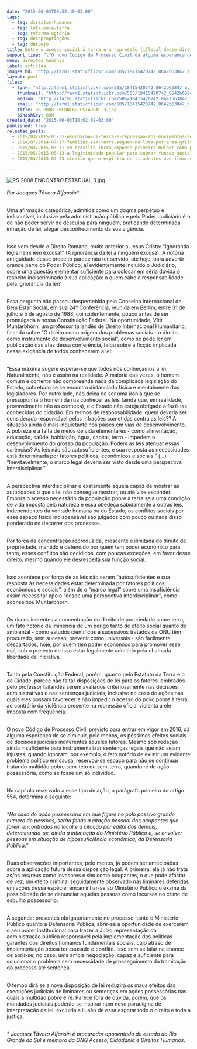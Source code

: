 ```yaml
---
date: "2015-06-03T09:52:49-03:00"
tags:
  - tag: direitos-humanos
  - tag: luta-pela-terra
  - tag: reforma-agrária
  - tag: desapropriações
  - tag: despejo
title: Entre o acesso social à terra e a repressão (i)legal desse direito
support_line: "\"O novo Código de Processo Civil dá alguma esperança de se diminuir, pelo menos, os péssimos efeitos sociais de decisões judiciais indiferentes àqueles fatores\", escreve Jacques Távora Alfonsin."
menu: direitos humanos
label: articles
images_hd: "http://farm1.staticflickr.com/505/18415420742_8642b63847_b.jpg"
layout: post
files:
  - link: "http://farm1.staticflickr.com/505/18415420742_8642b63847_b.jpg"
    thumbnail: "http://farm1.staticflickr.com/505/18415420742_8642b63847_t.jpg"
    medium: "http://farm1.staticflickr.com/505/18415420742_8642b63847_z.jpg"
    small: "http://farm1.staticflickr.com/505/18415420742_8642b63847_n.jpg"
    title: RS 2008 ENCONTRO ESTADUAL 3.jpg
    $$hashKey: 0DN
created_date: "2015-06-03T10:02:02-03:00"
published: true
releated_posts:
  - 2015/03/2015-03-31-usurpacao-da-terra-e-repressao-aos-movimentos-sociais-na-historia-do-parana.md
  - 2014/07/2014-07-17-familias-sem-terra-seguem-na-luta-por-area-grilada-em-abelardo-luz.md
  - 2015/03/2015-03-31-em-brasilia-incra-empossa-primeira-mulher-como-presidenta.md
  - 2015/05/2015-05-13-a-legitimidade-popular-para-cobrar-funcao-social-a-propriedade.md
  - 2015/04/2015-04-23-stedile-que-o-espirito-de-tiradentes-nos-ilumine-para-irmos-as-ruas-por-justica-social.md

---
```

<p><img alt="RS 2008 ENCONTRO ESTADUAL 3.jpg" src="http://farm1.staticflickr.com/505/18415420742_8642b63847_b.jpg" /><br />
<br />
<em>Por Jacques T&aacute;vora Alfonsin*</em></p>

<p><br />
Uma afirma&ccedil;&atilde;o categ&oacute;rica, admitida como um dogma perp&eacute;tuo e indiscut&iacute;vel, inclusive pela administra&ccedil;&atilde;o p&uacute;blica e pelo Poder Judici&aacute;rio &eacute; o de n&atilde;o poder servir de desculpa para ningu&eacute;m, praticando determinada infra&ccedil;&atilde;o de lei, alegar desconhecimento da sua vig&ecirc;ncia.</p>

<p><br />
Isso vem desde o Direito Romano, muito anterior a Jesus Cristo: &ldquo;Ignorantia legis neminem excusat&rdquo; (A ignor&acirc;ncia da lei a ningu&eacute;m excusa). A not&oacute;ria antiguidade desse preceito parece n&atilde;o ter servido, at&eacute; hoje, para advertir grande parte do Poder P&uacute;blico, a&iacute; evidentemente inclu&iacute;do o Judici&aacute;rio, sobre uma quest&atilde;o elementar suficiente para colocar em s&eacute;ria d&uacute;vida o respeito indiscriminado &agrave; sua aplica&ccedil;&atilde;o: a quem cabe a responsabilidade pela ignor&acirc;ncia da lei?</p>

<p><br />
Essa pergunta n&atilde;o passou despercebida pelo Conselho Internacional de Bem Estar Social, em sua 24&ordf; Confer&ecirc;ncia, reunida em Berlim, entre 31 de julho e 5 de agosto de 1988, coincidentemente, pouco antes de ser promulgada a nossa Constitui&ccedil;&atilde;o Federal. Na oportunidade, Vitit Muntarbhorn, um professor tailand&ecirc;s de Direito Internacional Humanit&aacute;rio, falando sobre &ldquo;O direito como origem dos problemas sociais - o direito como instrumento de desenvolvimento social&rdquo;, como se pode ler em publica&ccedil;&atilde;o das atas dessa confer&ecirc;ncia, falou sobre a fic&ccedil;&atilde;o implicada nessa exig&ecirc;ncia de todos conhecerem a lei:</p>

<p><br />
&ldquo;Essa m&aacute;xima sugere esperar-se que todos n&oacute;s conhe&ccedil;amos a lei. Naturalmente, n&atilde;o &eacute; assim na realidade. A maioria das vezes, o homem comum e corrente n&atilde;o compreende nada da complicada legisla&ccedil;&atilde;o do Estado, sobretudo se se encontra distanciado f&iacute;sica e mentalmente dos legisladores. Por outro lado, n&atilde;o deixa de ser uma ironia que se pressuponha o homem da rua conhecer as leis (ainda que, em realidade, provavelmente n&atilde;o as conhe&ccedil;a), e o Estado n&atilde;o esteja obrigado a faz&ecirc;-las conhecidas do cidad&atilde;o. Em termos de responsabilidade: quem deveria ser considerado respons&aacute;vel pelas infra&ccedil;&otilde;es cometidas contra as leis?? A situa&ccedil;&atilde;o ainda &eacute; mais inquietante nos pa&iacute;ses em vias de desenvolvimento. A pobreza e a falta de meios de vida elementares - como alimenta&ccedil;&atilde;o, educa&ccedil;&atilde;o, sa&uacute;de, habita&ccedil;&atilde;o, &aacute;gua, capital, terra - impedem o desenvolvimento do grosso da popula&ccedil;&atilde;o. Podem as leis atenuar essas car&ecirc;ncias? As leis n&atilde;o s&atilde;o autosuficientes, e sua resposta &agrave;s necessidades est&aacute; determinada por fatores pol&iacute;ticos, econ&ocirc;micos e sociais.&rdquo; (...) &ldquo;Inevitavelmente, o marco legal deveria ser visto desde uma perspectiva interdisciplinar.&rdquo;</p>

<p><br />
A perspectiva interdisciplinar &eacute; exatamente aquela capaz de mostrar &agrave;s autoridades o que a lei n&atilde;o consegue mostrar, ou at&eacute; vise esconder. Embora o acesso necess&aacute;rio da popula&ccedil;&atilde;o pobre &agrave; terra seja uma condi&ccedil;&atilde;o de vida imposta pela natureza e essa obede&ccedil;a sabidamente a outras leis, independentes da vontade humana ou do Estado, os conflitos sociais por esse espa&ccedil;o f&iacute;sico indispens&aacute;vel s&atilde;o julgados com pouco ou nada disso ponderado no decorrer dos processos.</p>

<p><br />
Por for&ccedil;a da concentra&ccedil;&atilde;o reproduzida, crescente e ilimitada do direito de propriedade, mantido e defendido por quem tem poder econ&ocirc;mico para tanto, esses conflitos s&atilde;o decididos, com poucas exce&ccedil;&otilde;es, em favor desse direito, mesmo quando ele desrespeita sua fun&ccedil;&atilde;o social.</p>

<p><br />
Isso acontece por for&ccedil;a de as leis n&atilde;o serem &ldquo;autosuficientes e sua resposta &agrave;s necessidades estar determinada por fatores pol&iacute;ticos, econ&ocirc;micos e sociais&rdquo;, al&eacute;m de o &ldquo;marco legal&rdquo; sobre uma insufici&ecirc;ncia assim necessitar apoio &ldquo;desde uma perspectiva interdisciplinar&rdquo;, como aconselhou Muntarbhorn.</p>

<p><br />
Os riscos inerentes &agrave; concentra&ccedil;&atilde;o do direito de propriedade sobre terra, um fato not&oacute;rio da imin&ecirc;ncia de um perigo tanto de efeito social quanto de ambiental - como estudos cient&iacute;ficos e sucessivos tratados da ONU t&ecirc;m procurado, sem sucesso, prevenir como universais - s&atilde;o facilmente descartados, hoje, por quem tem poder econ&ocirc;mico para promover esse mal, sob o pretexto de isso estar legalmente admitido pela chamada liberdade de iniciativa.</p>

<p><br />
Tanto pela Constitui&ccedil;&atilde;o Federal, por&eacute;m, quanto pelo Estatuto da Terra e o da Cidade, parece n&atilde;o faltar disposi&ccedil;&otilde;es de lei para os fatores lembrados pelo professor tailand&ecirc;s serem avaliados criteriosamente nas decis&otilde;es administrativas e nas senten&ccedil;as judiciais, inclusive no caso de a&ccedil;&otilde;es nas quais eles possam favorecer e n&atilde;o impedir o acesso do povo pobre &agrave; terra, ao contr&aacute;rio da viol&ecirc;ncia presente na repress&atilde;o oficial violenta a ele imposta com freq&uuml;&ecirc;ncia.</p>

<p><br />
O novo C&oacute;digo de Processo Civil, previsto para entrar em vigor em 2016, d&aacute; alguma esperan&ccedil;a de se diminuir, pelo menos, os p&eacute;ssimos efeitos sociais de decis&otilde;es judiciais indiferentes &agrave;queles fatores. Mesmo sob reda&ccedil;&atilde;o ainda insuficiente para instrumentalizar senten&ccedil;as legais que n&atilde;o sejam injustas, quando ignoram, por exemplo, o fato not&oacute;rio de existir um evidente problema pol&iacute;tico em causa, reservou-se espa&ccedil;o para n&atilde;o se continuar tratando multid&atilde;o pobre sem-teto ou sem-terra, quando r&eacute; de a&ccedil;&atilde;o possess&oacute;ria, como se fosse um s&oacute; indiv&iacute;duo.</p>

<p><br />
No cap&iacute;tulo reservado a esse tipo de a&ccedil;&atilde;o, o par&aacute;grafo primeiro do artigo 554, determina o seguinte:</p>

<p><br />
<em>&ldquo;No caso de a&ccedil;&atilde;o possess&oacute;ria em que figure no polo passivo grande n&uacute;mero de pessoas, ser&atilde;o feitas a cita&ccedil;&atilde;o pessoal dos ocupantes que forem encontrados no local e a cita&ccedil;&atilde;o por edital dos demais, determinando-se, ainda a intima&ccedil;&atilde;o do Minist&eacute;rio P&uacute;blico e, se envolver pessoas em situa&ccedil;&atilde;o de hipossufici&ecirc;ncia econ&ocirc;mica, da Defensoria P&uacute;blica.&rdquo;</em></p>

<p><br />
Duas observa&ccedil;&otilde;es importantes, pelo menos, j&aacute; podem ser antecipadas sobre a aplica&ccedil;&atilde;o futura dessa disposi&ccedil;&atilde;o legal. A primeira: ela j&aacute; n&atilde;o trata as/os r&eacute;s/r&eacute;us como invasores e sim como ocupantes, o que pode afastar de vez, um efeito criminal seguidamente observado nas liminares deferidas em a&ccedil;&otilde;es dessa esp&eacute;cie: encaminhar-se ao Minist&eacute;rio P&uacute;blico o exame da possibilidade de se denunciar aquelas pessoas como incursas no crime de esbulho possess&oacute;rio.</p>

<p><br />
A segunda: presentes obrigatoriamente no processo, tanto o Minist&eacute;rio P&uacute;blico quanto a Defensoria P&uacute;blica, abrir-se a oportunidade de exercerem o seu poder institucional para trazer a Ju&iacute;zo representa&ccedil;&atilde;o da administra&ccedil;&atilde;o p&uacute;blica respons&aacute;vel pela implementa&ccedil;&atilde;o das pol&iacute;ticas garantes dos direitos humanos fundamentais sociais, cujo atraso de implementa&ccedil;&atilde;o possa ter causado o conflito. Isso sem se falar na chance de abrir-se, no caso, uma ampla negocia&ccedil;&atilde;o, capaz e suficiente para solucionar o problema sem necessidade de prosseguimento da tramita&ccedil;&atilde;o do processo at&eacute; senten&ccedil;a.</p>

<p><br />
O tempo dir&aacute; se a nova disposi&ccedil;&atilde;o de lei reduzir&aacute; os maus efeitos das execu&ccedil;&otilde;es judiciais de liminares ou senten&ccedil;as em a&ccedil;&otilde;es possess&oacute;rias nas quais a multid&atilde;o pobre &eacute; r&eacute;. Parece fora de d&uacute;vida, por&eacute;m, que os mandados judiciais poder&atilde;o se inspirar num novo paradigma de interpreta&ccedil;&atilde;o da lei, exclu&iacute;da a ilus&atilde;o de essa esgotar todo o direito e toda a justi&ccedil;a.</p>

<p><br />
<em>* Jacques T&aacute;vora Alfonsin &eacute; procurador aposentado do estado do Rio Grande do Sul e membro da ONG Acesso, Cidadania e Direitos Humanos.</em></p>
